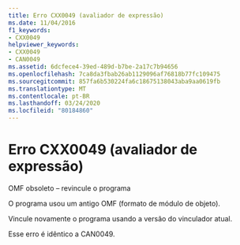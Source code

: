 ```yaml
---
title: Erro CXX0049 (avaliador de expressão)
ms.date: 11/04/2016
f1_keywords:
- CXX0049
helpviewer_keywords:
- CXX0049
- CAN0049
ms.assetid: 6dcfece4-39ed-489d-b7be-2a17c7b94656
ms.openlocfilehash: 7ca8da3fbab26ab1129096af76818b77fc109475
ms.sourcegitcommit: 857fa6b530224fa6c18675138043aba9aa0619fb
ms.translationtype: MT
ms.contentlocale: pt-BR
ms.lasthandoff: 03/24/2020
ms.locfileid: "80184860"
---
```

# <a name="expression-evaluator-error-cxx0049"></a>Erro CXX0049 (avaliador de expressão)

OMF obsoleto – revincule o programa

O programa usou um antigo OMF (formato de módulo de objeto).

Vincule novamente o programa usando a versão do vinculador atual.

Esse erro é idêntico a CAN0049.
